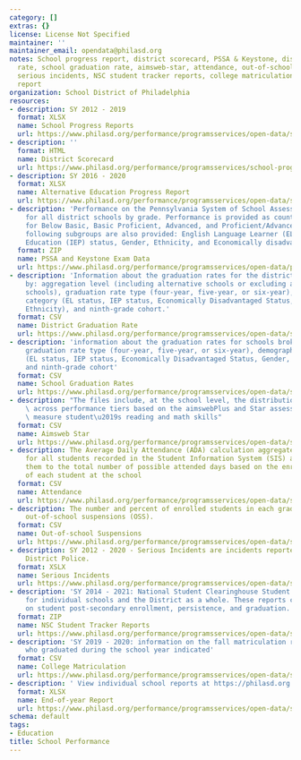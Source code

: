 ```yaml
---
category: []
extras: {}
license: License Not Specified
maintainer: ''
maintainer_email: opendata@philasd.org
notes: School progress report, district scorecard, PSSA & Keystone, district graduation
  rate, school graduation rate, aimsweb-star, attendance, out-of-school suspensions,
  serious incidents, NSC student tracker reports, college matriculation, end-of-year
  report
organization: School District of Philadelphia
resources:
- description: SY 2012 - 2019
  format: XLSX
  name: School Progress Reports
  url: https://www.philasd.org/performance/programsservices/open-data/school-performance/#school_progress_report
- description: ''
  format: HTML
  name: District Scorecard
  url: https://www.philasd.org/performance/programsservices/school-progress-reports/district-scorecard/
- description: SY 2016 - 2020
  format: XLSX
  name: Alternative Education Progress Report
  url: https://www.philasd.org/performance/programsservices/open-data/school-performance/#AEPR
- description: 'Performance on the Pennsylvania System of School Assessment (PSSA)
    for all district schools by grade. Performance is provided as counts and percentage
    for Below Basic, Basic Proficient, Advanced, and Proficient/Advanced scores. The
    following subgroups are also provided: English Language Learner (ELL), Special
    Education (IEP) status, Gender, Ethnicity, and Economically disadvantaged.'
  format: ZIP
  name: PSSA and Keystone Exam Data
  url: https://www.philasd.org/performance/programsservices/open-data/pssakeystone/
- description: 'Information about the graduation rates for the district broken out
    by: aggregation level (including alternative schools or excluding alternative
    schools), graduation rate type (four-year, five-year, or six-year), demographic
    category (EL status, IEP status, Economically Disadvantaged Status, Gender, or
    Ethnicity), and ninth-grade cohort.'
  format: CSV
  name: District Graduation Rate
  url: https://www.philasd.org/performance/programsservices/open-data/school-performance/#district_graduation_rate
- description: 'information about the graduation rates for schools broken out by:
    graduation rate type (four-year, five-year, or six-year), demographic category
    (EL status, IEP status, Economically Disadvantaged Status, Gender, or Ethnicity),
    and ninth-grade cohort'
  format: CSV
  name: School Graduation Rates
  url: https://www.philasd.org/performance/programsservices/open-data/school-performance/#school_graduation_rates
- description: "The files include, at the school level, the distribution of students\
    \ across performance tiers based on the aimswebPlus and Star assessments, which\
    \ measure student\u2019s reading and math skills"
  format: CSV
  name: Aimsweb Star
  url: https://www.philasd.org/performance/programsservices/open-data/school-performance/#aimsweb_star
- description: The Average Daily Attendance (ADA) calculation aggregates the absences
    for all students recorded in the Student Information System (SIS) and compares
    them to the total number of possible attended days based on the enrollment records
    of each student at the school
  format: CSV
  name: Attendance
  url: https://www.philasd.org/performance/programsservices/open-data/school-performance/#attendance
- description: The number and percent of enrolled students in each grade that had
    out-of-school suspensions (OSS).
  format: CSV
  name: Out-of-school Suspensions
  url: https://www.philasd.org/performance/programsservices/open-data/school-performance/#suspensions
- description: SY 2012 - 2020 - Serious Incidents are incidents reported to School
    District Police.
  format: XSLX
  name: Serious Incidents
  url: https://www.philasd.org/performance/programsservices/open-data/school-performance/#serious_incidents
- description: 'SY 2014 - 2021: National Student Clearinghouse Student Tracker Reports
    for individual schools and the District as a whole. These reports contain data
    on student post-secondary enrollment, persistence, and graduation.'
  format: ZIP
  name: NSC Student Tracker Reports
  url: https://www.philasd.org/performance/programsservices/open-data/school-performance/#NSC_student_tracker
- description: 'SY 2019 - 2020: information on the fall matriculation rates for students
    who graduated during the school year indicated'
  format: CSV
  name: College Matriculation
  url: https://www.philasd.org/performance/programsservices/open-data/school-performance/#college_matriculation
- description: ' View individual school reports at https://philasd.org.performance/eoy'
  format: XLSX
  name: End-of-year Report
  url: https://www.philasd.org/performance/programsservices/open-data/school-performance/#end_of_year_report
schema: default
tags:
- Education
title: School Performance
---
```

